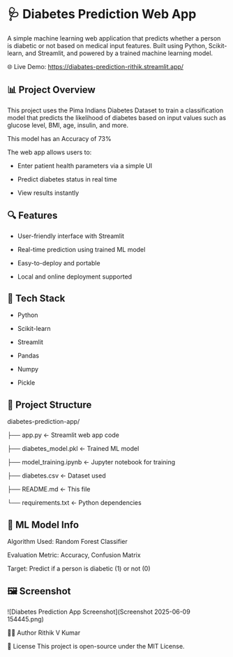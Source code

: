 # 🩺 Diabetes Prediction Web App
A simple machine learning web application that predicts whether a person is diabetic or not based on medical input features. Built using Python, Scikit-learn, and Streamlit, and powered by a trained machine learning model.


🌐 Live Demo: https://diabates-prediction-rithik.streamlit.app/

## 📊 Project Overview
This project uses the Pima Indians Diabetes Dataset to train a classification model that predicts the likelihood of diabetes based on input values such as glucose level, BMI, age, insulin, and more.

This model has an Accuracy of 73%

The web app allows users to:
- Enter patient health parameters via a simple UI

- Predict diabetes status in real time

- View results instantly

## 🔍 Features
- User-friendly interface with Streamlit

- Real-time prediction using trained ML model

- Easy-to-deploy and portable

- Local and online deployment supported

## 🚀 Tech Stack
- Python

- Scikit-learn

- Streamlit

- Pandas

- Numpy

- Pickle

## 📁 Project Structure
diabetes-prediction-app/

├── app.py                  ← Streamlit web app code

├── diabetes_model.pkl      ← Trained ML model

├── model_training.ipynb    ← Jupyter notebook for training

├── diabetes.csv            ← Dataset used

├── README.md            ← This file

└── requirements.txt               ← Python dependencies

## 🧠 ML Model Info
Algorithm Used: Random Forest Classifier

Evaluation Metric: Accuracy, Confusion Matrix

Target: Predict if a person is diabetic (1) or not (0)

## 🖼️ Screenshot
![Diabetes Prediction App Screenshot](Screenshot 2025-06-09 154445.png)

🙋‍♂️ Author
Rithik V Kumar

📄 License
This project is open-source under the MIT License.
